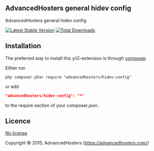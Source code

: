 AdvancedHosters general hidev config
------------------------------------

AdvancedHosters general hidev config

[![Latest Stable Version](https://poser.pugx.org/advancedhosters/hidev-config/v/stable.png)](https://packagist.org/packages/advancedhosters/hidev-config)
[![Total Downloads](https://poser.pugx.org/advancedhosters/hidev-config/downloads.png)](https://packagist.org/packages/advancedhosters/hidev-config)

## Installation

The preferred way to install this yii2-extension is through [composer](http://getcomposer.org/download/).

Either run

```
php composer.phar require "advancedhosters/hidev-config"
```

or add

```json
"advancedhosters/hidev-config": "*"
```

to the require section of your composer.json.

## Licence

[No license](http://choosealicense.com/licenses/no-license)

Copyright © 2015, AdvancedHosters (https://advancedhosters.com/)
